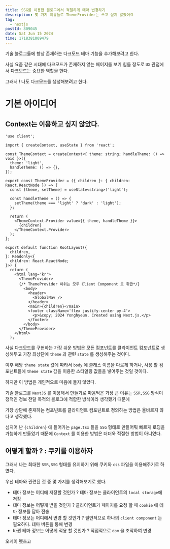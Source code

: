```yaml
---
title: SSG를 이용한 블로그에서 적절하게 테마 변경하기
description: 몇 가지 이유들로 ThemeProvider는 쓰고 싶지 않았어요
tag:
  - nextjs
postId: 809045
date: Sat Jun 15 2024
time: 1718381009479
---
```


기술 블로그들에 항상 존재하는 다크모드 테마 기능을 추가해보려고 한다.

사실 요즘 같은 시대에 다크모드가 존재하지 않는 페이지를 보기 힘들 정도로 `UX` 관점에서 다크모드는 중요한 역할을 한다.

그래서 ! 나도 다크모드를 생성해보려고 한다.

# 기본 아이디어

## Context는 이용하고 싶지 않았다.

```tsx title="대충 만들어본 가상의 ThemeProvider" {1-22}#add
'use client';

import { createContext, useState } from 'react';

const ThemeContext = createContext<{ theme: string; handleTheme: () => void }>({
  theme: 'light',
  handleTheme: () => {},
});

export const ThemeProvider = ({ children }: { children: React.ReactNode }) => {
  const [theme, setTheme] = useState<string>('light');

  const handleTheme = () => {
    setTheme(theme === 'light' ? 'dark' : 'light');
  };

  return (
    <ThemeContext.Provider value={{ theme, handleTheme }}>
      {children}
    </ThemeContext.Provider>
  );
};
```

```tsx title="/layout.tsx" {8,19}#add
export default function RootLayout({
  children,
}: Readonly<{
  children: React.ReactNode;
}>) {
  return (
    <html lang='kr'>
      <ThemeProvider>
      {/* ThemeProvider 하위는 모두 Client Component 로 취급*/}
        <body>
          <header>
            <GlobalNav />
          </header>
          <main>{children}</main>
          <footer className='flex justify-center py-4'>
            <p>&copy; 2024 Yonghyeun. Created using Next.js.</p>
          </footer>
        </body>
      </ThemeProvider>
    </html>
  );
```

사실 다크모드를 구현하는 가장 쉬운 방법은 모든 컴포넌트를 클라이언트 컴포넌트로 생성해두고 가장 최상단에 `theme` 과 관련 `state` 를 생성해주는 것이다.

이후 해당 `theme state` 값에 따라서 `body` 에 클래스 이름을 다르게 하거나, 사용 할 컴포넌트들에 `theme state` 값을 이용한 스타일링 값들을 넣어주는 것일 것이다.

하지만 이 방법은 개인적으로 마음에 들지 않았다.

기술 블로그를 `NextJS` 를 이용해서 만들기로 마음먹은 가장 큰 이유는 `SSR,SSG` 방식이 정적인 정보 전달 목적의 블로그에 적합한 방식이라 생각했기 때문에

가장 상단에 존재하는 컴포넌트를 클라이언트 컴포넌트로 정의하는 방법은 올바르지 않다고 생각했다.

심지어 난 `{children}` 에 들어가는 `page.tsx` 들을 `SSG` 형태로 만들어둬 빠르게 로딩을 가능하게 만들었기 때문에 `Context` 를 이용한 방법은 더더욱 적절한 방법이 아니였다.

## 어떻게 할까 ? : 쿠키를 이용하자

그래서 나는 최대한 `SSR,SSG` 형태를 유지하기 위해 쿠키와 `css` 파일을 이용해주기로 하였다.

우선 테마와 관련된 것 중 몇 가지를 생각해보기로 했다.

- 테마 정보는 어디에 저장할 것인가 ?
  테마 정보는 클라이언트의 `local storage`에 저장
- 테마 정보는 어떻게 받을 것인가 ?
  클라이언트가 페이지를 요청 할 때 `cookie` 에 테마 정보를 담아 전송
- 테마 정보는 어디에서 변경 할 것인가 ?
  필연적으로 하나의 `client component` 는 필요하다. 테마 버튼을 통해 변경
- 바뀐 테마 정보는 어떻게 적용 할 것인가 ?
  직접적으로 `dom` 을 조작하여 변경

오케이 렛츠고
